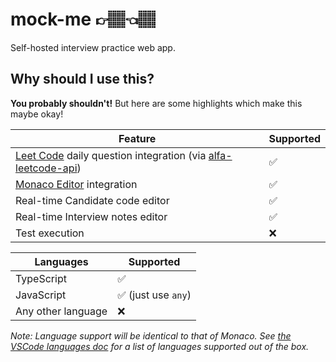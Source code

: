 # mock-me 👉🏽👈🏽

Self-hosted interview practice web app.

## Why should I use this?

**You probably shouldn't!** But here are some highlights which make this maybe okay!

| Feature                                                                                                                                                     | Supported |
| ----------------------------------------------------------------------------------------------------------------------------------------------------------- | --------- |
| [Leet Code](https://leetcode.com/) daily question integration (via [alfa-leetcode-api](https://github.com/alfaarghya/alfa-leetcode-api?tab=readme-ov-file)) | ✅        |
| [Monaco Editor](https://microsoft.github.io/monaco-editor/) integration                                                                                     | ✅        |
| Real-time Candidate code editor                                                                                                                             | ✅        |
| Real-time Interview notes editor                                                                                                                            | ✅        |
| Test execution                                                                                                                                              | ❌        |

| Languages          | Supported           |
| ------------------ | ------------------- |
| TypeScript         | ✅                  |
| JavaScript         | ✅ (just use `any`) |
| Any other language | ❌                  |

_Note: Language support will be identical to that of Monaco. See [the VSCode languages doc](https://code.visualstudio.com/docs/languages/overview) for a list of languages supported out of the box._
